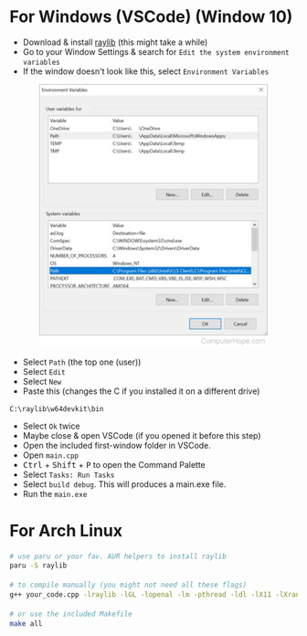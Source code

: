 # For Windows (VSCode) (Window 10)
- Download & install [raylib](https://raysan5.itch.io/raylib) (this might take a while)
- Go to your Window Settings & search for `Edit the system environment variables`
- If the window doesn't look like this, select `Environment Variables`

<div align='center'>
<img width=400 src="../../assets/Environment-Variables.png">
</div>

- Select `Path` (the top one (user))
- Select `Edit`
- Select `New`
- Paste this (changes the C if you installed it on a different drive)
```
C:\raylib\w64devkit\bin
```
- Select `Ok` twice
- Maybe close & open VSCode (if you opened it before this step)
- Open the included first-window folder in VSCode.
- Open `main.cpp`
- <kbd>Ctrl</kbd> + <kbd>Shift</kbd> + <kbd>P</kbd> to open the Command Palette
- Select `Tasks: Run Tasks`
- Select `build debug`. This will produces a main.exe file.
- Run the `main.exe`



# For Arch Linux

```bash
# use paru or your fav. AUR helpers to install raylib
paru -S raylib

# to compile manually (you might not need all these flags)
g++ your_code.cpp -lraylib -lGL -lopenal -lm -pthread -ldl -lX11 -lXrandr -l Xinerama -lXi -l Xxf86vm -lXcursor

# or use the included Makefile
make all
```
